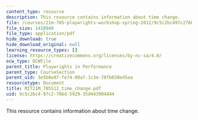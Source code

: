 ```yaml
---
content_type: resource
description: This resource contains information about time change.
file: /courses/21m-785-playwrights-workshop-spring-2012/9c5c2bc497c2766d592935d443904d44_MIT21M_785S12_time_change.pdf
file_size: 1410940
file_type: application/pdf
hide_download: true
hide_download_original: null
learning_resource_types: []
license: https://creativecommons.org/licenses/by-nc-sa/4.0/
ocw_type: OCWFile
parent_title: Playwrights in Performance
parent_type: CourseSection
parent_uid: 3e5b0e87-fe74-08a7-1c3e-78fb038e45aa
resourcetype: Document
title: MIT21M_785S12_time_change.pdf
uid: 9c5c2bc4-97c2-766d-5929-35d443904d44
---
```

This resource contains information about time change.